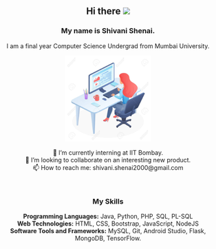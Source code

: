 <h2 align="center"> Hi there <img src="https://media.giphy.com/media/hvRJCLFzcasrR4ia7z/giphy.gif" height="50"> </h2>

<h3 align="center"> My name is <strong>Shivani Shenai.</strong> </h3>
<p align="center"> I am a final year Computer Science Undergrad from Mumbai University. </p>

<p align="center">
<img src="https://raw.githubusercontent.com/shivani-2/shivani-2/master/lady.jpg" width="200px" height="200px">
</p>

<p align="center">
 🔭 I’m currently interning at IIT Bombay. <br />
👯 I’m looking to collaborate on an interesting new product. <br />
📫 How to reach me: shivani.shenai2000@gmail.com
</p>
<br /> 
<h3 align="center"> My Skills </h3>
<p align="center"> 
<strong>Programming Languages:</strong> Java, Python, PHP, SQL, PL-SQL <br />
<strong>Web Technologies:</strong> HTML, CSS, Bootstrap, JavaScript, NodeJS <br />
<strong>Software Tools and Frameworks:</strong> MySQL, Git, Android Studio, Flask, MongoDB, TensorFlow. 
</p>
